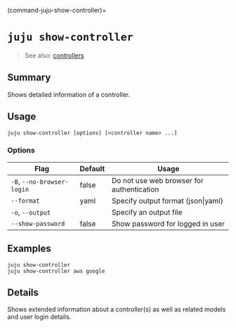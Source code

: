 (command-juju-show-controller)=
# `juju show-controller`
> See also: [controllers](#controllers)

## Summary
Shows detailed information of a controller.

## Usage
```juju show-controller [options] [<controller name> ...]```

### Options
| Flag | Default | Usage |
| --- | --- | --- |
| `-B`, `--no-browser-login` | false | Do not use web browser for authentication |
| `--format` | yaml | Specify output format (json&#x7c;yaml) |
| `-o`, `--output` |  | Specify an output file |
| `--show-password` | false | Show password for logged in user |

## Examples

    juju show-controller
    juju show-controller aws google


## Details
Shows extended information about a controller(s) as well as related models
and user login details.